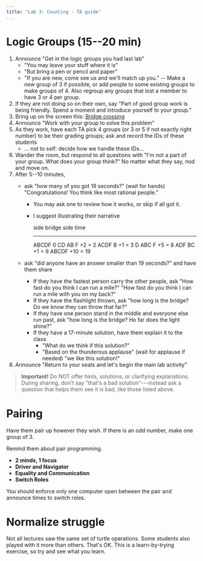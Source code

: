 ```yaml
---
title: "Lab 3: Counting - TA guide"
...
```


# Logic Groups (15--20 min)

1.  Announce "Get in the logic groups you had last lab"
    -   "You may leave your stuff where it is"
    -   "But bring a pen or pencil and paper"
    -   "If you are new, come see us and we'll match up you."  -- Make a new group of 3 if possible, or add people to some existing groups to make groups of 4.  Also regroup any groups that lost a member to have 3 or 4 per group.
1.  If they are not doing so on their own, say "Part of good group work is being friendly.  Spend a moment and introduce yourself to your group."
1.  Bring up on the screen this: [Bridge crossing](https://docs.google.com/a/virginia.edu/presentation/d/1Cu_mF6NXrFIxl4fUOmNuRax_z0EYZj-j587tUmayjNA/edit?usp=sharing)
1.  Announce "Work with your group to solve this problem"
1.  As they work, have each TA pick 4 groups (or 3 or 5 if not exactly right number) to be their grading groups; ask and record the IDs of these students
    -   ... not to self: decide how we handle these IDs...
1.  Wander the room, but respond to all questions with "I'm not a part of your group. What does your group think?" No matter what they say, nod and move on.
1.  After 5--10 minutes, 
    -   ask "how many of you got 19 seconds?" (wait for hands) "Congratulations! You think like most rational people."
        -   You may ask one to review how it works, or skip if all got it.
        -   I suggest illustrating their narrative
            
            side    bridge  side    time
            ------- ------- -----   ---------
            ABCDF                   0
            CD              AB  F   +2 = 2
            ACDF            B       +1 = 3
            D               ABC F   +5 = 8
            ADF             BC      +1 = 9
                            ABCDF   +10 = 19

    -   ask "did anyone have an answer smaller than 19 seconds?" and have them share
        -   If they have the fastest person carry the other people, ask "How fast do you think I can run a mile?" "How fast do you think I can run a mile with you on my back?"
        -   If they have the flashlight thrown, ask "how long is the bridge? Do we know they can throw that far?"
        -   If they have one person stand in the middle and everyone else run past, ask "how long is the bridge? Ho far does the light shine?"
        -   If they have a 17-minute solution, have them explain it to the class
            -   "What do we think if this solution?"
            -   "Based on the thunderous applause" (wait for applause if needed) "we like this solution!"
1.  Announce "Return to your seats and let's begin the main lab activity"

> **Important!** Do NOT offer hints, solutions, or clarifying explanations.
> During sharing, don't say "that's a bad solution"---instead ask a question that helps them see it is bad, like those listed above.


# Pairing

Have them pair up however they wish.  If there is an odd number, make one group of 3.

Remind them about pair programming.

-   **2 minds, 1 focus**
-   **Driver and Navigator**
-   **Equality and Communication**
-   **Switch Roles**

You should enforce only one computer open between the pair and announce times to switch roles.

# Normalize struggle

Not all lectures saw the same set of turtle operations.
Some students also played with it more than others.
That's OK.
This is a learn-by-trying exercise, so try and see what you learn.

